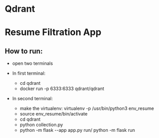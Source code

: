 # Qdrant
# Resume Filtration App

## How to run:

- open two terminals
- In first terminal:
  - cd qdrant
  - docker run -p 6333:6333 qdrant/qdrant

- In second terminal:
  - make the virtualenv: virtualenv -p /usr/bin/python3 env_resume
  - source env_resume/bin/activate
  - cd qdrant
  - python collection.py
  - python -m flask --app app.py run/ python -m flask run

